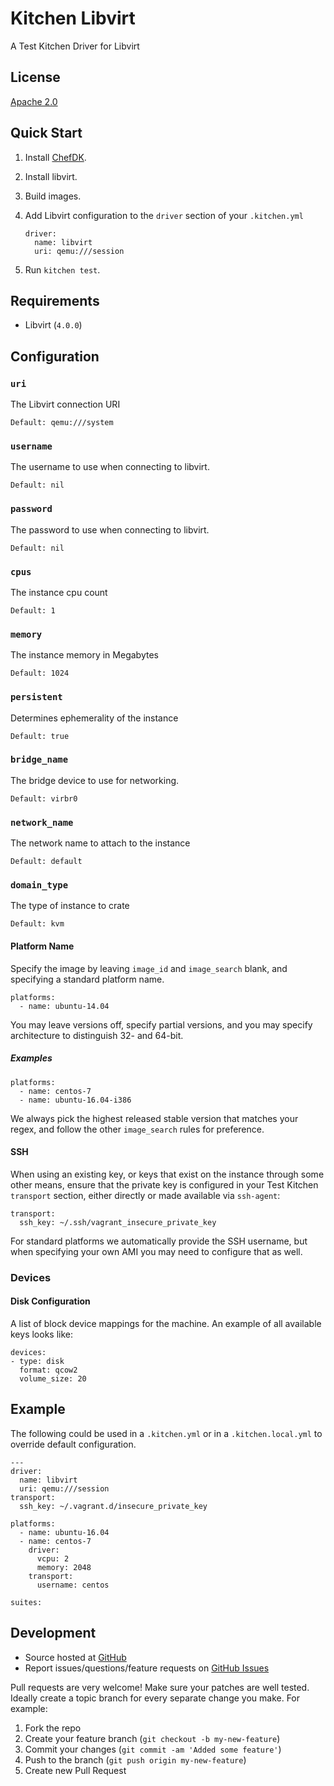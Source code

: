 # Kitchen Libvirt 

A Test Kitchen Driver for Libvirt

## License

[Apache 2.0][license]

## Quick Start

1. Install [ChefDK](https://downloads.chef.io/chefdk).
2. Install libvirt.
3. Build images.
4. Add Libvirt configuration to the `driver` section of your `.kitchen.yml`

       driver:
         name: libvirt
         uri: qemu:///session

5. Run `kitchen test`.

## Requirements

* Libvirt (`4.0.0`)

## Configuration

### `uri` 

The Libvirt connection URI

    Default: qemu:///system

### `username`

The username to use when connecting to libvirt.

    Default: nil

### `password`

The password to use when connecting to libvirt.

    Default: nil

### `cpus`

The instance cpu count

    Default: 1

### `memory`

The instance memory in Megabytes

    Default: 1024

### `persistent`

Determines ephemerality of the instance

    Default: true

### `bridge_name` 

The bridge device to use for networking.

    Default: virbr0


### `network_name`

The network name to attach to the instance

    Default: default

### `domain_type`

The type of instance to crate

    Default: kvm

#### Platform Name

Specify the image by leaving `image_id` and `image_search`
blank, and specifying a standard platform name.

    platforms:
      - name: ubuntu-14.04

You may leave versions off, specify partial versions, and you may specify architecture to distinguish 32- and 64-bit. 

##### Examples

    platforms:
      - name: centos-7
      - name: ubuntu-16.04-i386

We always pick the highest released stable version that matches your regex, and
follow the other `image_search` rules for preference.

#### SSH

When using an existing key, or keys that exist on the instance through some other means, ensure that the private key is configured in your Test Kitchen `transport` section, either directly or made available via `ssh-agent`:

    transport:
      ssh_key: ~/.ssh/vagrant_insecure_private_key

For standard platforms we automatically provide the SSH username, but when specifying your own AMI you may need to configure that as well.

### Devices

#### Disk Configuration

A list of block device mappings for the machine.  An example of all available keys looks like:

    devices:
    - type: disk
      format: qcow2
      volume_size: 20

## Example

The following could be used in a `.kitchen.yml` or in a `.kitchen.local.yml`
to override default configuration.

    ---
    driver:
      name: libvirt
      uri: qemu:///session
    transport:
      ssh_key: ~/.vagrant.d/insecure_private_key

    platforms:
      - name: ubuntu-16.04
      - name: centos-7
        driver:
          vcpu: 2
          memory: 2048
        transport:
          username: centos

    suites:

## Development

* Source hosted at [GitHub][repo]
* Report issues/questions/feature requests on [GitHub Issues][issues]

Pull requests are very welcome! Make sure your patches are well tested.
Ideally create a topic branch for every separate change you make. For
example:

1. Fork the repo
2. Create your feature branch (`git checkout -b my-new-feature`)
3. Commit your changes (`git commit -am 'Added some feature'`)
4. Push to the branch (`git push origin my-new-feature`)
5. Create new Pull Request


[author]:           https://github.com/brandocorp
[issues]:           https://github.com/brandocorp/kitchen-libvirt/issues
[license]:          https://github.com/brandocorp/kitchen-libvirt/blob/master/LICENSE
[repo]:             https://github.com/brandocorp/kitchen-libvirt
[driver_usage]:     https://github.com/brandocorp/kitchen-libvirt
[chef_omnibus_dl]:  https://downloads.chef.io/chef
[kitchenci]:        https://kitchen.ci/
